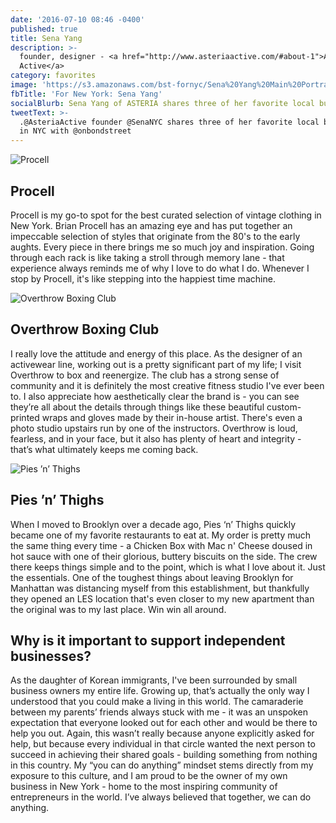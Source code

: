 ```yaml
---
date: '2016-07-10 08:46 -0400'
published: true
title: Sena Yang
description: >-
  founder, designer - <a href="http://www.asteriaactive.com/#about-1">Asteria
  Active</a>
category: favorites
image: 'https://s3.amazonaws.com/bst-fornyc/Sena%20Yang%20Main%20Portrait.jpg'
fbTitle: 'For New York: Sena Yang'
socialBlurb: Sena Yang of ASTERIA shares three of her favorite local businesses in NYC.
tweetText: >-
  .@AsteriaActive founder @SenaNYC shares three of her favorite local businesses
  in NYC with @onbondstreet
---
```

![Procell](https://s3.amazonaws.com/bst-fornyc/Sena%20Yang%20Procell.jpg)
## Procell
Procell is my go-to spot for the best curated selection of vintage clothing in New York. Brian Procell has an amazing eye and has put together an impeccable selection of styles that originate from the 80's to the early aughts. Every piece in there brings me so much joy and inspiration. Going through each rack is like taking a stroll through memory lane - that experience always reminds me of why I love to do what I do. Whenever I stop by Procell, it's like stepping into the happiest time machine.

![Overthrow Boxing Club](https://s3.amazonaws.com/bst-fornyc/Sena%20Yang%20Overthrow.jpg)
## Overthrow Boxing Club
I really love the attitude and energy of this place. As the designer of an activewear line, working out is a pretty significant part of my life; I visit Overthrow to box and reenergize. The club has a strong sense of community and it is definitely the most creative fitness studio I've ever been to. I also appreciate how aesthetically clear the brand is - you can see they’re all about the details through things like these beautiful custom-printed wraps and gloves made by their in-house artist. There's even a photo studio upstairs run by one of the instructors. Overthrow is loud, fearless, and in your face, but it also has plenty of heart and integrity - that’s what ultimately keeps me coming back.

![Pies ’n’ Thighs](https://s3.amazonaws.com/bst-fornyc/Sena%20Yang%20Pies%20and%20Thighs.jpg)
## Pies ’n’ Thighs
When I moved to Brooklyn over a decade ago, Pies ‘n’ Thighs quickly became one of my favorite restaurants to eat at. My order is pretty much the same thing every time - a Chicken Box with Mac n' Cheese doused in hot sauce with one of their glorious, buttery biscuits on the side. The crew there keeps things simple and to the point, which is what I love about it. Just the essentials. One of the toughest things about leaving Brooklyn for Manhattan was distancing myself from this establishment, but thankfully they opened an LES location that's even closer to my new apartment than the original was to my last place. Win win all around.

## Why is it important to support independent businesses?
As the daughter of Korean immigrants, I've been surrounded by small business owners my entire life. Growing up, that’s actually the only way I understood that you could make a living in this world. The camaraderie between my parents’ friends always stuck with me - it was an unspoken expectation that everyone looked out for each other and would be there to help you out. Again, this wasn’t really because anyone explicitly asked for help, but because every individual in that circle wanted the next person to succeed in achieving their shared goals - building something from nothing in this country. My “you can do anything” mindset stems directly from my exposure to this culture, and I am proud to be the owner of my own business in New York - home to the most inspiring community of entrepreneurs in the world. I’ve always believed that together, we can do anything.
